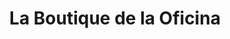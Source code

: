 ---
title: "La Boutique de la Oficina"
url: /madrid/la-boutique-de-la-oficina/
shop: Schreibwaren
---
